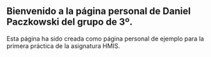 ## Bienvenido a la página personal de Daniel Paczkowski del grupo de 3º.

Esta página ha sido creada como página personal de ejemplo para la primera práctica de la asignatura HMIS.
